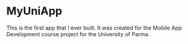 # MyUniApp

This is the first app that I ever built. 
It was created for the Mobile App Development course project for the University of Parma.
